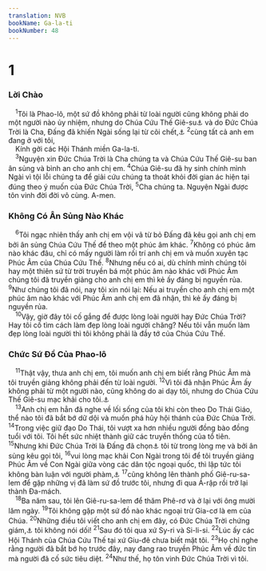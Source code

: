 ```yaml
---
translation: NVB
bookName: Ga-la-ti 
bookNumber: 48
---
```


<div class="title"><h1>1</h1><h3>Lời Chào </h3></div>
<span class="verse ga_1_1"> <sup>1</sup>Tôi là Phao-lô, một sứ đồ không phải từ loài người cũng không phải do một người nào ủy nhiệm, nhưng do Chúa Cứu Thế Giê-su<a data-toggle="tooltip" data-placement="bottom" title="Nt: “Xristos”, Đấng được xức dầu">⚓</a> và do Đức Chúa Trời là Cha, Đấng đã khiến Ngài sống lại từ cõi chết,<a data-toggle="tooltip" data-placement="bottom" title="Nt: những kẻ chết">⚓</a></span>
<span class="verse ga_1_2"><sup>2</sup>cùng tất cả anh em đang ở với tôi, <br/> Kính gởi các Hội Thánh miền Ga-la-ti. <br/></span>
<span class="verse ga_1_3"> <sup>3</sup>Nguyện xin Đức Chúa Trời là Cha chúng ta và Chúa Cứu Thế Giê-su ban ân sủng và bình an cho anh chị em. </span>
<span class="verse ga_1_4"><sup>4</sup>Chúa Giê-su đã hy sinh chính mình Ngài vì tội lỗi chúng ta để giải cứu chúng ta thoát khỏi đời gian ác hiện tại đúng theo ý muốn của Đức Chúa Trời, </span>
<span class="verse ga_1_5"><sup>5</sup>Cha chúng ta. Nguyện Ngài được tôn vinh đời đời vô cùng. A-men. <br/></span>
<div class="title"><h3>Không Có Ân Sủng Nào Khác </h3></div>
<span class="verse ga_1_6"> <sup>6</sup>Tôi ngạc nhiên thấy anh chị em vội vã từ bỏ Đấng đã kêu gọi anh chị em bởi ân sủng Chúa Cứu Thế để theo một phúc âm khác. </span>
<span class="verse ga_1_7"><sup>7</sup>Không có phúc âm nào khác đâu, chỉ có mấy người làm rối trí anh chị em và muốn xuyên tạc Phúc Âm của Chúa Cứu Thế. </span>
<span class="verse ga_1_8"><sup>8</sup>Nhưng nếu có ai, dù chính mình chúng tôi hay một thiên sứ từ trời truyền bá một phúc âm nào khác với Phúc Âm chúng tôi đã truyền giảng cho anh chị em thì kẻ ấy đáng bị nguyền rủa. </span>
<span class="verse ga_1_9"><sup>9</sup>Như chúng tôi đã nói, nay tôi xin nói lại: Nếu ai truyền cho anh chị em một phúc âm nào khác với Phúc Âm anh chị em đã nhận, thì kẻ ấy đáng bị nguyền rủa. <br/></span>
<span class="verse ga_1_10"> <sup>10</sup>Vậy, giờ đây tôi cố gắng để được lòng loài người hay Đức Chúa Trời? Hay tôi cố tìm cách làm đẹp lòng loài người chăng? Nếu tôi vẫn muốn làm đẹp lòng loài người thì tôi không phải là đầy tớ của Chúa Cứu Thế. <br/></span>
<div class="title"><h3>Chức Sứ Đồ Của Phao-lô </h3></div>
<span class="verse ga_1_11"> <sup>11</sup>Thật vậy, thưa anh chị em, tôi muốn anh chị em biết rằng Phúc Âm mà tôi truyền giảng không phải đến từ loài người. </span>
<span class="verse ga_1_12"><sup>12</sup>Vì tôi đã nhận Phúc Âm ấy không phải từ một người nào, cũng không do ai dạy tôi, nhưng do Chúa Cứu Thế Giê-su mạc khải cho tôi.<a data-toggle="tooltip" data-placement="bottom" title="Ctd: bởi sự mặc khải của Chúa Cứu Thế Giê-su">⚓</a><br/></span>
<span class="verse ga_1_13"> <sup>13</sup>Anh chị em hẳn đã nghe về lối sống của tôi khi còn theo Do Thái Giáo, thể nào tôi đã bắt bớ dữ dội và muốn phá hủy hội thánh của Đức Chúa Trời. </span>
<span class="verse ga_1_14"><sup>14</sup>Trong việc giữ đạo Do Thái, tôi vượt xa hơn nhiều người đồng bào đồng tuổi với tôi. Tôi hết sức nhiệt thành giữ các truyền thống của tổ tiên. </span>
<span class="verse ga_1_15"><sup>15</sup>Nhưng khi Đức Chúa Trời là Đấng đã chọn<a data-toggle="tooltip" data-placement="bottom" title="Ctd: biệt riêng">⚓</a> tôi từ trong lòng mẹ và bởi ân sủng kêu gọi tôi, </span>
<span class="verse ga_1_16"><sup>16</sup>vui lòng mạc khải Con Ngài trong tôi để tôi truyền giảng Phúc Âm về Con Ngài giữa vòng các dân tộc ngoại quốc, thì lập tức tôi không bàn luận với người phàm,<a data-toggle="tooltip" data-placement="bottom" title="Nt: thịt và máu">⚓</a></span>
<span class="verse ga_1_17"><sup>17</sup>cũng không lên thành phố Giê-ru-sa-lem để gặp những vị đã làm sứ đồ trước tôi, nhưng đi qua Ả-rập rồi trở lại thành Đa-mách. <br/></span>
<span class="verse ga_1_18"> <sup>18</sup>Ba năm sau, tôi lên Giê-ru-sa-lem để thăm Phê-rơ và ở lại với ông mười lăm ngày. </span>
<span class="verse ga_1_19"><sup>19</sup>Tôi không gặp một sứ đồ nào khác ngoại trừ Gia-cơ là em của Chúa. </span>
<span class="verse ga_1_20"><sup>20</sup>Những điều tôi viết cho anh chị em đây, có Đức Chúa Trời chứng giám,<a data-toggle="tooltip" data-placement="bottom" title="Nt: trước mặt Đức Chúa Trời">⚓</a> tôi không nói dối! </span>
<span class="verse ga_1_21"><sup>21</sup>Sau đó tôi qua xứ Sy-ri và Si-li-si. </span>
<span class="verse ga_1_22"><sup>22</sup>Lúc ấy các Hội Thánh của Chúa Cứu Thế tại xứ Giu-đê chưa biết mặt tôi. </span>
<span class="verse ga_1_23"><sup>23</sup>Họ chỉ nghe rằng người đã bắt bớ họ trước đây, nay đang rao truyền Phúc Âm về đức tin mà người đã cố sức tiêu diệt. </span>
<span class="verse ga_1_24"><sup>24</sup>Như thế, họ tôn vinh Đức Chúa Trời vì tôi. <br/></span>
